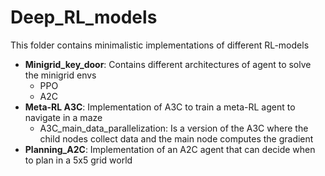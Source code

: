 # Deep_RL_models
This folder contains minimalistic implementations of different RL-models
- **Minigrid_key_door**: Contains different architectures of agent to solve the minigrid envs
  - PPO
  - A2C
- **Meta-RL A3C**: Implementation of A3C to train a meta-RL agent to navigate in a maze
  - A3C_main_data_parallelization: Is a version of the A3C where the child nodes collect data and the main node computes the gradient   
- **Planning_A2C**: Implementation of an A2C agent that can decide when to plan in a 5x5 grid world
